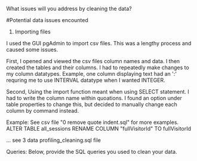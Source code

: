 What issues will you address by cleaning the data?

#Potential data issues encounted

1. Importing files

I used the GUI pgAdmin to import csv files. This was a lengthy process and caused some issues.

First, I opened and viewed the csv files column names and data. I then created the tables and their columns. I had to     repeatedly make changes to my column datatypes. Example, one column displaying text had an ':' requring me to use INTERVAL datatype when I wanted INTEGER.

Second, Using the import function meant when using SELECT statement. I had to write the column name within quoations. I found an option under table properties to change this, but decided to manually change each column by command instead.

Example: See csv file "0 remove quote indent.sql" for more examples.
  ALTER TABLE all_sessions
  RENAME COLUMN "fullVisitorId" TO fullVisitorId

... see 3 data profiling_cleaning.sql file



Queries:
Below, provide the SQL queries you used to clean your data.
